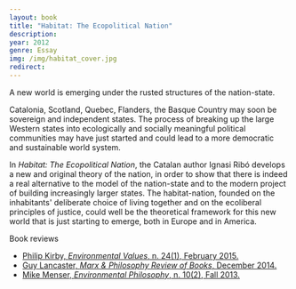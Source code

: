 ```yaml
---
layout: book
title: "Habitat: The Ecopolitical Nation"
description: 
year: 2012
genre: Essay
img: /img/habitat_cover.jpg
redirect: 
---
```


<div class="main_box">
  <div class="synopsis">
  <p>A new world is emerging under the rusted structures of the nation-state.</p>

  <p>Catalonia, Scotland, Quebec, Flanders, the Basque Country may soon be sovereign and independent states. The process of breaking up the large Western states into ecologically and socially meaningful political communities may have just started and could lead to a more democratic and sustainable world system.</p>

  <p>In <i>Habitat: The Ecopolitical Nation</i>, the Catalan author Ignasi Ribó develops a new and original theory of the nation, in order to show that there is indeed a real alternative to the model of the nation-state and to the modern project of building increasingly larger states. The habitat-nation, founded on the inhabitants' deliberate choice of living together and on the ecoliberal principles of justice, could well be the theoretical framework for this new world that is just starting to emerge, both in Europe and in America.</p>
  </div>
  <div class="cover" style="float: right">
    <a href="http://www.amazon.com/Habitat-Ecopolitical-Nation-Ignasi-Rib%C3%B3/dp/0957419104" target="_blank" class="hvr-float-shadow"><div><img class="" style="" src="{{ site.baseurl }}/img/habitat_cover.jpg" alt="" title="example image"/></div></a>

  </div>
  
</div>

<div class="review_box">
<div class="title">Book reviews</div>
<ul>
  <li><a href="http://dx.doi.org/10.3197/096327115X14183182354024" target="_blank">Philip Kirby, <i>Environmental Values</i>, n. 24(1), February 2015.</a></li>
  <li><a href="http://marxandphilosophy.org.uk/reviewofbooks/reviews/2014/1460" target="_blank">Guy Lancaster, <i>Marx & Philosophy Review of Books</i>, December 2014.</a></li>
  <li><a href="https://www.pdcnet.org/pdc/bvdb.nsf/purchase?openform&fp=envirophil&id=envirophil_2013_0010_0002_0130_0133" target="_blank">Mike Menser, <i>Environmental Philosophy</i>, n. 10(2), Fall 2013.</a></li>
</ul>
</div>



